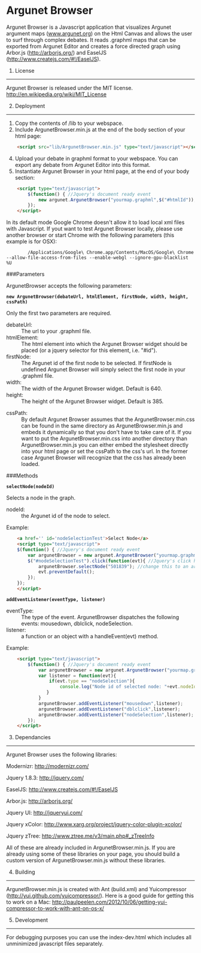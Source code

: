 Argunet Browser
===============

Argunet Browser is a Javascript application that visualizes Argunet argument maps (www.argunet.org) on the Html Canvas and allows the user to surf through complex debates. It reads .graphml maps that can be exported from Argunet Editor and creates a force directed graph using Arbor.js (http://arborjs.org/) and EaselJS (http://www.createjs.com/#!/EaselJS).

1. License
----------

Argunet Browser is released under the MIT license. http://en.wikipedia.org/wiki/MIT_License

2. Deployment
-------------

1. Copy the contents of /lib to your webspace.
3. Include ArgunetBrowser.min.js at the end of the body section of your html page:

```html
    <script src="lib/ArgunetBrowser.min.js" type="text/javascript"></script>
```	

4. Upload your debate in graphml format to your webspace. You can export any debate from Argunet Editor into this format.
5. Instantiate Argunet Browser in your html page, at the end of your body section:
    
```html
    <script type="text/javascript">
    	$(function() { //Jquery's document ready event
    		new argunet.ArgunetBrowser("yourmap.graphml",$("#htmlId"));
    	});	
    </script>
```
In its default mode Google Chrome doesn't allow it to load local xml files with Javascript. If yout want to test Argunet Browser locally, please use another browser or start Chrome with the following parameters (this example is for OSX): 
	
```
		/Applications/Google\ Chrome.app/Contents/MacOS/Google\ Chrome --allow-file-access-from-files --enable-webgl --ignore-gpu-blacklist %U    
```
    
###Parameters

ArgunetBrowser accepts the following parameters: 

**`new ArgunetBrowser(debateUrl, htmlElement, firstNode, width, height, cssPath)`**

Only the first two parameters are required.
				
<dl>
<dt>debateUrl:</dt> 
<dd>The url to your .graphml file.</dd>

<dt>htmlElement:</dt> 
<dd>The html element into which the Argunet Browser widget should be placed (or a jquery selector for this element, i.e. "#id").</dd>

<dt>firstNode:<dt> 
<dd>The Argunet id of the first node to be selected. If firstNode is undefined Argunet Browser will simply select the first node in your .graphml file.</dd> 

<dt>width:<dt> 	
<dd>The width of the Argunet Browser widget. Default is 640.</dd>

<dt>height:</dt>
<dd>The height of the Argunet Browser widget. Default is 385.</dd>
</dl>

<dt>cssPath:</dt>
<dd>By default Argunet Browser assumes that the ArgunetBrowser.min.css can be found in the same directory as ArgunetBrowser.min.js and embeds it dynamically so that you don't have to take care of it. If you want to put the ArgunetBrowser.min.css into another directory than ArgunetBrowser.min.js you can either embed the stylesheet directly into your html page or set the cssPath to the css's url. In the former case Argunet Browser will recognize that the css has already been loaded.</dd>
</dl>

###Methods

**`selectNode(nodeId)`**

Selects a node in the graph.

<dl>
<dt>nodeId:</dt><dd>the Argunet id of the node to select.</dd>
</dl>

Example:

```html
    <a href='' id='nodeSelectionTest'>Select Node</a>
    <script type="text/javascript">
    $(function() { //Jquery's document ready event
    	var argunetBrowser = new argunet.ArgunetBrowser("yourmap.graphml",$("#htmlId"));
    	$("#nodeSelectionTest").click(function(evt){ //Jquery's click handler
    		argunetBrowser.selectNode("501839"); //change this to an argunet node id of your debate
    		evt.preventDefault();
    	});
    });	
    </script>
```
	
**`addEventListener(eventType, listener)`**

<dl>
<dt>eventType:</dt><dd>The type of the event. ArgunetBrowser dispatches the following events: mousedown, dblclick, nodeSelection.</dd>
<dt>listener:</dt><dd>a function or an object with a handleEvent(evt) method.</dd>
</dl>

Example:

```html
    <script type="text/javascript">
    	$(function() { //Jquery's document ready event
    		var argunetBrowser = new argunet.ArgunetBrowser("yourmap.graphml",$("#htmlId"));
    		var listener = function(evt){
	            if(evt.type == "nodeSelection"){
  		          	console.log("Node id of selected node: "+evt.nodeId);
 	           }
    		}
    		argunetBrowser.addEventListener("mousedown",listener);
    		argunetBrowser.addEventListener("dblclick",listener);
    		argunetBrowser.addEventListener("nodeSelection",listener);
    	});	
    </script>
```

3. Dependancies
---------------
Argunet Browser uses the following libraries:

Modernizr: http://modernizr.com/

Jquery 1.8.3: http://jquery.com/

EaselJS: http://www.createjs.com/#!/EaselJS

Arbor.js: http://arborjs.org/

Jquery UI: http://jqueryui.com/

Jquery xColor: http://www.xarg.org/project/jquery-color-plugin-xcolor/

Jquery zTree: http://www.ztree.me/v3/main.php#_zTreeInfo

All of these are already included in ArgunetBrowser.min.js.
If you are already using some of these libraries on your page, you should build a custom version of ArgunetBrowser.min.js without these libraries.

4. Building
-----------
ArgunetBrowser.min.js is created with Ant (build.xml) and Yuicompressor (http://yui.github.com/yuicompressor/). Here is a good guide for getting this to work on a Mac: http://paulpeelen.com/2012/10/06/getting-yui-compressor-to-work-with-ant-on-os-x/

5. Development
--------------
For debugging purposes you can use the index-dev.html which includes all unminimized javascript files separately.